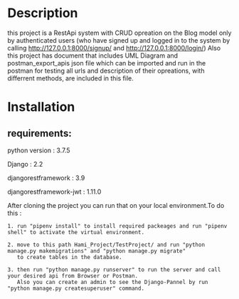 # Description
this project is a RestApi system with CRUD opreation on the Blog model only by authenticated users
(who have signed up and logged in to the system by calling http://127.0.0.1:8000/signup/ and http://127.0.0.1:8000/login/)
Also this project has document that includes UML Diagram and postman_export_apis json file which can be imported and run in
the postman for testing all urls and description of their opreations, with differrent methods, are included in this file.


# Installation
 

## requirements:


  python version : 3.7.5
  
  Django : 2.2
  
  djangorestframework : 3.9
  
  djangorestframework-jwt : 1.11.0


After cloning the project you can run that on your local environment.To do this :

    1. run "pipenv install" to install required packeages and run "pipenv shell" to activate the virtual environment.
    
    2. move to this path Hami_Project/TestProject/ and run "python manage.py makemigrations" and "python manage.py migrate" 
       to create tables in the database.
    
    3. then run "python manage.py runserver" to run the server and call your desired api from Browser or Postman.
       Also you can create an admin to see the Django-Pannel by run "python manage.py createsuperuser" command.
  
